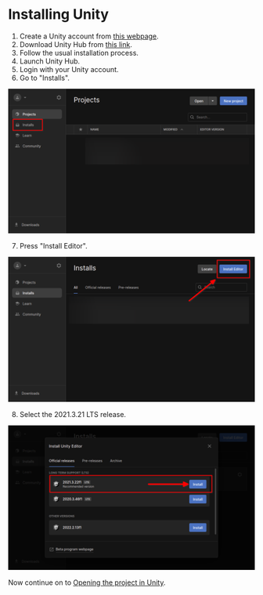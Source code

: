 # Installing Unity

1. Create a Unity account from [this webpage](https://id.unity.com/account/new).
2. Download Unity Hub from [this link](https://public-cdn.cloud.unity3d.com/hub/prod/UnityHubSetup.dmg).
3. Follow the usual installation process.
4. Launch Unity Hub.
5. Login with your Unity account.
6. Go to "Installs".

![installs](../assets/firststep.png)

7. Press "Install Editor".

![editor](../assets/secondstep.png)

8. Select the 2021.3.21 LTS release.

![version](../assets/thirdstep.png)

Now continue on to [Opening the project in Unity](/docs-contributing/setup/loading/project).
